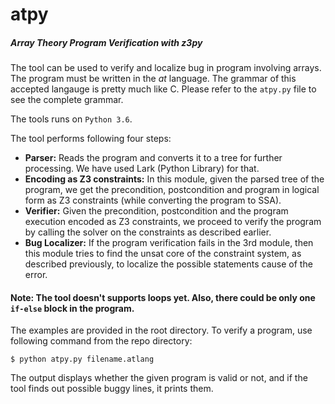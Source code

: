 # atpy
##### Array Theory Program Verification with z3py

The tool can be used to verify and localize bug in program involving arrays. The program must be written in
the *at* language. The grammar of this accepted langauge is pretty much like C. Please refer to the `atpy.py` file to see the complete grammar.

The tools runs on `Python 3.6`.

The tool performs following four steps:
* **Parser:** Reads the program and converts it to a tree for further processing. We have used Lark (Python Library) for that.
* **Encoding as Z3 constraints:** In this module, given the parsed tree of the program, we get the precondition, postcondition and program in logical form as Z3 constraints (while converting the program to SSA).
* **Verifier:** Given the precondition, postcondition and the program execution encoded as Z3 constraints, we proceed to verify the program by calling the solver on the constraints as described earlier.
* **Bug Localizer:** If the program verification fails in the 3rd module, then this module tries to find the unsat core of the constraint system, as described previously, to localize the possible statements cause of the error.


#### Note: The tool doesn't supports loops yet. Also, there could be only one `if-else` block in the program.

The examples are provided in the root directory. To verify a program, use following command from the repo directory:

`$ python atpy.py filename.atlang`

The output displays whether the given program is valid or not, and if the tool finds out possible buggy lines, it prints them.
